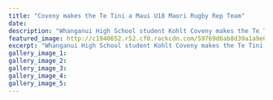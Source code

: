 ```yaml
---
title: "Coveny makes the Te Tini a Maui U18 Maori Rugby Rep Team"
date: 
description: "Whanganui High School student Kohlt Coveny makes the Te Tini a Maui U18 Maori Rugby Rep Team..."
featured_image: http://c1940652.r52.cf0.rackcdn.com/59769d6ab8d39a1a9e000b07/Maori-Rugby-Rep-emblem-Kohlt-Coveny-July-2017.jpg
excerpt: "Whanganui High School student Kohlt Coveny makes the Te Tini a Maui U18 Maori Rugby Rep Team."
gallery_image_1: 
gallery_image_2: 
gallery_image_3: 
gallery_image_4: 
gallery_image_5: 
---
```


